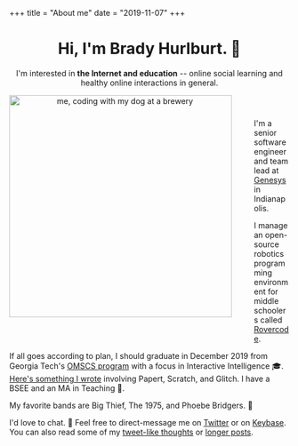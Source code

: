 +++
title = "About me"
date = "2019-11-07"
+++

<header>
  <h1>Hi, I'm Brady Hurlburt. <span class="wave">👋 </span></h1>
  
  <p>
    I'm interested in <strong>the Internet and education</strong> -- online
    social learning and healthy online interactions in general.
  </p>
  <img
    height="400px;"
    src="https://i.imgur.com/CqTNsut.jpg"
    alt="me, coding with my dog at a brewery"
    style="float: left; margin: 0px 40px 40px 0;"
  />
</header>

<section>
  <p>
    I'm a senior software engineer and team lead at
    <a href="https://genesys.com">Genesys</a> in Indianapolis.
  </p>
  <p>
    I manage an open-source robotics programming environment for middle
    schoolers called <a href="https://rovercode.com">Rovercode</a>.
  </p>
  <p>
    If all goes according to plan, I should graduate in December 2019 from
    Georgia Tech's
    <a href="https://twitter.com/GTOMSCS">OMSCS program</a> with a focus in
    Interactive Intelligence 🎓.
    <a href="/pdfs/peer-support-2018.pdf">
      Here's something I wrote</a
    >
    involving Papert, Scratch, and Glitch. I have a BSEE and an MA in
    Teaching 📜.
  </p>
  <p>
    My favorite bands are Big Thief, The 1975, and Phoebe Bridgers. 🎸
  </p>
  <p>
    I'd love to chat. 💬 Feel free to direct-message me on
    <a href="https://twitter.com/aninternetof">Twitter</a> or on
    <a href="https://keybase.io/bradyhurlburt"> Keybase</a>. You can also
    read some of my <a href="/micro/">tweet-like thoughts</a> or <a href="/post/">longer posts</a>.
  </p>
</section>

